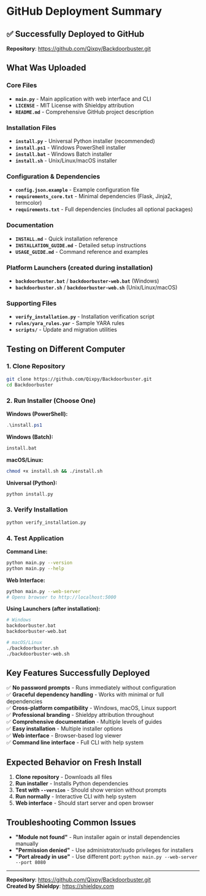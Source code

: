 # GitHub Deployment Summary

## ✅ Successfully Deployed to GitHub

**Repository**: https://github.com/Qixpy/Backdoorbuster.git

## What Was Uploaded

### Core Files
- **`main.py`** - Main application with web interface and CLI
- **`LICENSE`** - MIT License with Shieldpy attribution
- **`README.md`** - Comprehensive GitHub project description

### Installation Files
- **`install.py`** - Universal Python installer (recommended)
- **`install.ps1`** - Windows PowerShell installer
- **`install.bat`** - Windows Batch installer
- **`install.sh`** - Unix/Linux/macOS installer

### Configuration & Dependencies
- **`config.json.example`** - Example configuration file
- **`requirements_core.txt`** - Minimal dependencies (Flask, Jinja2, termcolor)
- **`requirements.txt`** - Full dependencies (includes all optional packages)

### Documentation
- **`INSTALL.md`** - Quick installation reference
- **`INSTALLATION_GUIDE.md`** - Detailed setup instructions
- **`USAGE_GUIDE.md`** - Command reference and examples

### Platform Launchers (created during installation)
- **`backdoorbuster.bat`** / **`backdoorbuster-web.bat`** (Windows)
- **`backdoorbuster.sh`** / **`backdoorbuster-web.sh`** (Unix/Linux/macOS)

### Supporting Files
- **`verify_installation.py`** - Installation verification script
- **`rules/yara_rules.yar`** - Sample YARA rules
- **`scripts/`** - Update and migration utilities

## Testing on Different Computer

### 1. Clone Repository
```bash
git clone https://github.com/Qixpy/Backdoorbuster.git
cd Backdoorbuster
```

### 2. Run Installer (Choose One)

**Windows (PowerShell):**
```powershell
.\install.ps1
```

**Windows (Batch):**
```cmd
install.bat
```

**macOS/Linux:**
```bash
chmod +x install.sh && ./install.sh
```

**Universal (Python):**
```bash
python install.py
```

### 3. Verify Installation
```bash
python verify_installation.py
```

### 4. Test Application

**Command Line:**
```bash
python main.py --version
python main.py --help
```

**Web Interface:**
```bash
python main.py --web-server
# Opens browser to http://localhost:5000
```

**Using Launchers (after installation):**
```bash
# Windows
backdoorbuster.bat
backdoorbuster-web.bat

# macOS/Linux
./backdoorbuster.sh
./backdoorbuster-web.sh
```

## Key Features Successfully Deployed

✅ **No password prompts** - Runs immediately without configuration  
✅ **Graceful dependency handling** - Works with minimal or full dependencies  
✅ **Cross-platform compatibility** - Windows, macOS, Linux support  
✅ **Professional branding** - Shieldpy attribution throughout  
✅ **Comprehensive documentation** - Multiple levels of guides  
✅ **Easy installation** - Multiple installer options  
✅ **Web interface** - Browser-based log viewer  
✅ **Command line interface** - Full CLI with help system  

## Expected Behavior on Fresh Install

1. **Clone repository** - Downloads all files
2. **Run installer** - Installs Python dependencies
3. **Test with `--version`** - Should show version without prompts
4. **Run normally** - Interactive CLI with help system
5. **Web interface** - Should start server and open browser

## Troubleshooting Common Issues

- **"Module not found"** - Run installer again or install dependencies manually
- **"Permission denied"** - Use administrator/sudo privileges for installers
- **"Port already in use"** - Use different port: `python main.py --web-server --port 8080`

---

**Repository**: https://github.com/Qixpy/Backdoorbuster.git  
**Created by Shieldpy**: https://shieldpy.com
